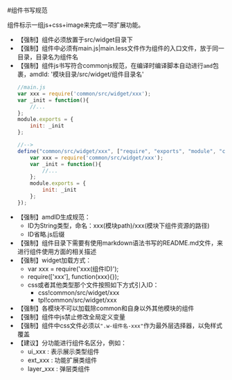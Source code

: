 #组件书写规范

组件标示一组js+css+image来完成一项扩展功能。

* 【强制】组件必须放置于src/widget目录下
* 【强制】组件中必须有main.js|main.less文件作为组件的入口文件，放于同一目录，目录名为组件名
* 【强制】组件js书写符合commonjs规范，在编译时编译脚本自动进行`amd`包裹，amdId: '模块目录/src/widget/组件目录名'
    ```javascript
    //main.js
    var xxx = require('common/src/widget/xxx');
    var _init = function(){
        //...
    };
    module.exports = {
        init: _init
    };
    
    //-->
    define("common/src/widget/xxx", ["require", "exports", "module", "css!common/src/widget/back2top/main"], function(require, exports, module){
        var xxx = require('common/src/widget/xxx');
        var _init = function(){
            //...
        };
        module.exports = {
            init: _init
        };
    });
    ```
* 【强制】amdID生成规范：
    * ID为String类型，命名：xxx(模块path)/xxx(模块下组件资源的路径)
    * ID省略.js后缀
* 【强制】组件目录下需要有使用markdown语法书写的README.md文件，来进行组件使用方面的相关描述
* 【强制】widget加载方式：
    * var xxx = require('xxx(组件ID)');
    * require(['xxx'], function(xxx){});
    * css或者其他类型那个文件按照如下方式引入ID：
        * css!common/src/widget/xxx
        * tpl!common/src/widget/xxx
* 【强制】各模块不可以加载除common和自身以外其他模块的组件
* 【强制】组件中js禁止修改全局定义变量
* 【强制】组件中css文件必须以`".w-组件名-xxx"`作为最外层选择器，以免样式覆盖
* 【建议】分功能进行组件名区分，例如：
    * ui_xxx    : 表示展示类型组件
    * ext_xxx   : 功能扩展类组件
    * layer_xxx : 弹层类组件
